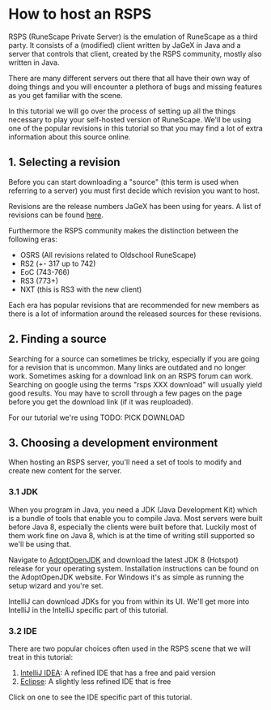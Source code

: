# How to host an RSPS
RSPS (RuneScape Private Server) is the emulation of RuneScape as a third party. It consists of a (modified) client written by JaGeX in Java and a server that controls that client, created by the RSPS community, mostly also written in Java.

There are many different servers out there that all have their own way of doing things and you will encounter a plethora of bugs and missing features as you get familiar with the scene.

In this tutorial we will go over the process of setting up all the things necessary to play your self-hosted version of RuneScape. We'll be using one of the popular revisions in this tutorial so that you may find a lot of extra information about this source online.


## 1. Selecting a revision
Before you can start downloading a "source" (this term is used when referring to a server) you must first decide which revision you want to host.

Revisions are the release numbers JaGeX has been using for years. A list of revisions can be found [here](https://runescape.fandom.com/wiki/Build_number).

Furthermore the RSPS community makes the distinction between the following eras:
* OSRS (All revisions related to Oldschool RuneScape)
* RS2 (+- 317 up to 742)
* EoC (743-766)
* RS3 (773+)
* NXT (this is RS3 with the new client)

Each era has popular revisions that are recommended for new members as there is a lot of information around the released sources for these revisions.

## 2. Finding a source
Searching for a source can sometimes be tricky, especially if you are going for a revision that is uncommon. Many links are outdated and no longer work. Sometimes asking for a download link on an RSPS forum can work. Searching on google using the terms "rsps XXX download" will usually yield good results. You may have to scroll through a few pages on the page before you get the download link (if it was reuploaded).

For our tutorial we're using TODO: PICK DOWNLOAD

## 3. Choosing a development environment
When hosting an RSPS server, you'll need a set of tools to modify and create new content for the server.

### 3.1 JDK
When you program in Java, you need a JDK (Java Development Kit) which is a bundle of tools that enable you to compile Java. Most servers were built before Java 8, especially the clients were built before that. Luckily most of them work fine on Java 8, which is at the time of writing still supported so we'll be using that.

Navigate to [AdoptOpenJDK](https://adoptopenjdk.net/?variant=openjdk8&jvmVariant=hotspot) and download the latest JDK 8 (Hotspot) release for your operating system. Installation instructions can be found on the AdoptOpenJDK website. For Windows it's as simple as running the setup wizard and you're set.

IntelliJ can download JDKs for you from within its UI. We'll get more into IntelliJ in the IntelliJ specific part of this tutorial.

### 3.2 IDE
There are two popular choices often used in the RSPS scene that we will treat in this tutorial:
1. [IntelliJ IDEA](IntelliJ.md): A refined IDE that has a free and paid version
2. [Eclipse](Eclipse.md): A slightly less refined IDE that is free

Click on one to see the IDE specific part of this tutorial.